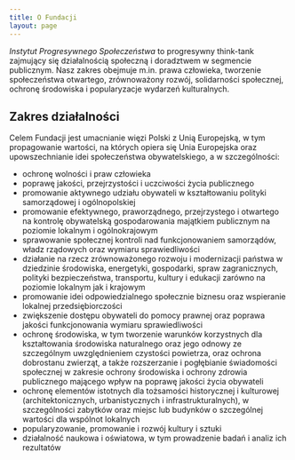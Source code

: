 ```yaml
---
title: O Fundacji  
layout: page
---
```


*Instytut Progresywnego Społeczeństwa* to progresywny think-tank zajmujący się działalnością społeczną i doradztwem w segmencie publicznym. Nasz zakres obejmuje m.in. prawa człowieka, tworzenie społeczeństwa otwartego, zrównoważony rozwój, solidarności społecznej, ochronę środowiska i popularyzacje wydarzeń kulturalnych.

## Zakres działalności  

Celem Fundacji jest umacnianie więzi Polski z Unią Europejską, w tym propagowanie wartości, na których opiera się Unia Europejska oraz upowszechnianie idei społeczeństwa obywatelskiego, a w szczególności: 

* ochronę wolności i praw człowieka
* poprawę jakości, przejrzystości i uczciwości życia publicznego
* promowanie aktywnego udziału obywateli w kształtowaniu polityki samorządowej i ogólnopolskiej
* promowanie efektywnego, praworządnego, przejrzystego i otwartego na kontrolę obywatelską gospodarowania majątkiem publicznym na poziomie lokalnym i ogólnokrajowym 
* sprawowanie społecznej kontroli nad funkcjonowaniem samorządów, władz rządowych oraz wymiaru sprawiedliwości 
* działanie na rzecz zrównoważonego rozwoju i modernizacji państwa w dziedzinie środowiska, energetyki, gospodarki, spraw zagranicznych, polityki bezpieczeństwa, transportu, kultury i edukacji zarówno na poziomie lokalnym jak i krajowym 
* promowanie idei odpowiedzialnego społecznie biznesu oraz wspieranie lokalnej przedsiębiorczości 
* zwiększenie dostępu obywateli do pomocy prawnej oraz poprawa jakości funkcjonowania wymiaru sprawiedliwości 
* ochronę środowiska, w tym tworzenie warunków korzystnych dla kształtowania środowiska naturalnego oraz jego odnowy ze szczególnym uwzględnieniem czystości powietrza, oraz ochrona dobrostanu zwierząt, a także rozszerzanie i pogłębianie świadomości społecznej w zakresie ochrony środowiska i ochrony zdrowia publicznego mającego wpływ na poprawę jakości życia obywateli 
* ochronę elementów istotnych dla tożsamości historycznej i kulturowej (architektonicznych, urbanistycznych i infrastrukturalnych), w szczególności zabytków oraz miejsc lub budynków o szczególnej wartości dla wspólnot lokalnych  
* popularyzowanie, promowanie i rozwój kultury i sztuki 
* działalność naukowa i oświatowa, w tym prowadzenie badań i analiz ich rezultatów